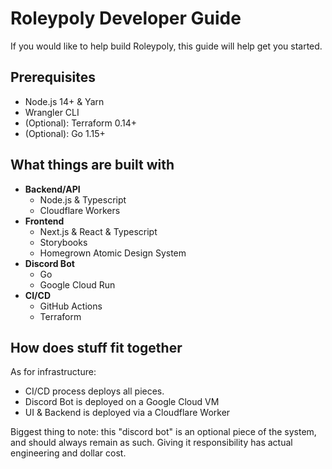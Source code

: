 # Roleypoly Developer Guide

If you would like to help build Roleypoly, this guide will help get you started.

## Prerequisites

- Node.js 14+ & Yarn
- Wrangler CLI
- (Optional): Terraform 0.14+
- (Optional): Go 1.15+

## What things are built with

- **Backend/API**
  - Node.js & Typescript
  - Cloudflare Workers
- **Frontend**
  - Next.js & React & Typescript
  - Storybooks
  - Homegrown Atomic Design System
- **Discord Bot**
  - Go
  - Google Cloud Run
- **CI/CD**
  - GitHub Actions
  - Terraform

## How does stuff fit together

As for infrastructure:

- CI/CD process deploys all pieces.
- Discord Bot is deployed on a Google Cloud VM
- UI & Backend is deployed via a Cloudflare Worker

Biggest thing to note: this "discord bot" is an optional piece of the system, and should always remain as such. Giving it responsibility has actual engineering and dollar cost.
